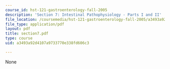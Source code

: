 ```yaml
---
course_id: hst-121-gastroenterology-fall-2005
description: 'Section 7: Intestinal Pathophysiology - Parts I and II'
file_location: /coursemedia/hst-121-gastroenterology-fall-2005/a3493a92d4107a9733770e338fd606c3_section7.pdf
file_type: application/pdf
layout: pdf
title: section7.pdf
type: course
uid: a3493a92d4107a9733770e338fd606c3

---
```

None